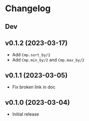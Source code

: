 # Changelog

## Dev

## v0.1.2 (2023-03-17)

- Add `Cmp.sort_by/2`
- Add `Cmp.min_by/2` and `Cmp.max_by/2`

## v0.1.1 (2023-03-05)

- Fix broken link in doc

## v0.1.0 (2023-03-04)

- Initial release
